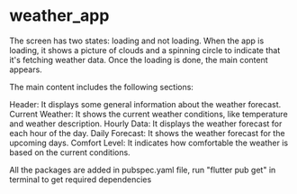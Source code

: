 # weather_app

The screen has two states: loading and not loading. When the app is loading, it shows a picture of clouds and a spinning circle to indicate that it's fetching weather data. Once the loading is done, the main content appears.

The main content includes the following sections:

Header: It displays some general information about the weather forecast.
Current Weather: It shows the current weather conditions, like temperature and weather description.
Hourly Data: It displays the weather forecast for each hour of the day.
Daily Forecast: It shows the weather forecast for the upcoming days.
Comfort Level: It indicates how comfortable the weather is based on the current conditions.


All the packages are added in pubspec.yaml file, run "flutter pub get" in terminal to get required dependencies

